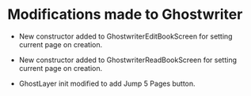 # Modifications made to Ghostwriter

- New constructor added to GhostwriterEditBookScreen for setting current page on creation.

- New constructor added to GhostwriterReadBookScreen for setting current page on creation.

- GhostLayer init modified to add Jump 5 Pages button.